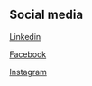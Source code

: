 ## Social media

[Linkedin](https://www.linkedin.com/in/tatyanavynograd)

[Facebook](https://www.facebook.com/tatyana.vinograd/)

[Instagram](https://www.instagram.com/tatyana.vinograd/)
